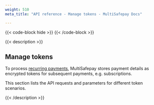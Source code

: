 ```yaml
---
weight: 510
meta_title: "API reference - Manage tokens - MultiSafepay Docs"

---
```


{{< code-block hide >}}
{{< /code-block >}}

{{< description >}}

## Manage tokens

To process [recurring payments](/features/recurring-payments), MultiSafepay stores payment details as encrypted tokens for subsequent payments, e.g. subscriptions.

This section lists the API requests and parameters for different token scenarios.

{{< /description >}}